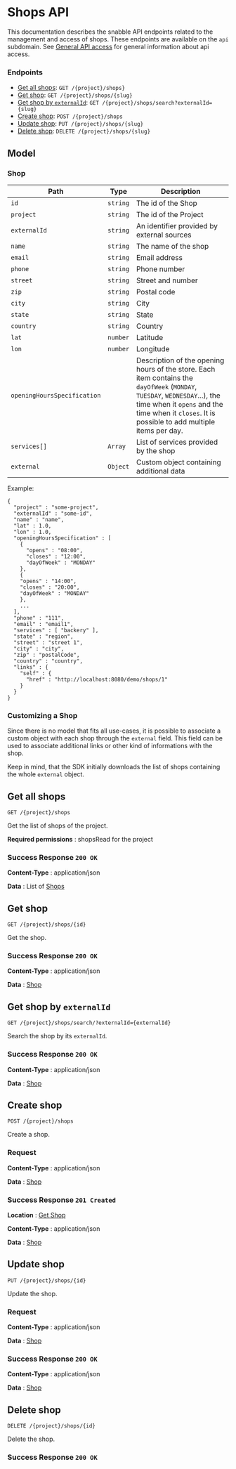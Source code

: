 # Shops API

This documentation describes the snabble API endpoints related to the
management and access of shops. These endpoints are available on the
`api` subdomain. See [General API access](api_general.md) for general
information about api access.

### Endpoints

* [Get all shops](#get-all-shops): `GET /{project}/shops}`
* [Get shop](#get-shop): `GET /{project}/shops/{slug}`
* [Get shop by `externalId`](#get-shop-by-externalid): `GET /{project}/shops/search?externalId={slug}`
* [Create shop](#create-shop): `POST /{project}/shops`
* [Update shop](#update-shop): `PUT /{project}/shops/{slug}`
* [Delete shop](#delete-shop): `DELETE /{project}/shops/{slug}`

## Model

### Shop

| Path                        | Type     | Description                                                        |
|-----------------------------|----------|--------------------------------------------------------------------|
| `id`                        | `string` | The id of the Shop                                                 |
| `project`                   | `string` | The id of the Project                                              |
| `externalId`                | `string` | An identifier provided by external sources                         |
| `name`                      | `string` | The name of the shop                                               |
| `email`                     | `string` | Email address                                                      |
| `phone`                     | `string` | Phone number                                                       |
| `street`                    | `string` | Street and number                                                  |
| `zip`                       | `string` | Postal code                                                        |
| `city`                      | `string` | City                                                               |
| `state`                     | `string` | State                                                              |
| `country`                   | `string` | Country                                                            |
| `lat`                       | `number` | Latitude                                                           |
| `lon`                       | `number` | Longitude                                                          |
| `openingHoursSpecification` |          | Description of the opening hours of the store. Each item contains the `dayOfWeek` (`MONDAY`, `TUESDAY`, `WEDNESDAY`...), the time when it `opens` and the time when it `closes`. It is possible to add multiple items per day. |
| `services[]`                | `Array`  | List of services provided by the shop                              |
| `external`                  | `Object` | Custom object containing additional data                           |

Example:

```
{
  "project" : "some-project",
  "externalId" : "some-id",
  "name" : "name",
  "lat" : 1.0,
  "lon" : 1.0,
  "openingHoursSpecification" : [
    {
      "opens" : "08:00",
      "closes" : "12:00",
      "dayOfWeek" : "MONDAY"
    },
    {
    "opens" : "14:00",
    "closes" : "20:00",
    "dayOfWeek" : "MONDAY"
    },
    ...
  ],
  "phone" : "111",
  "email" : "email1",
  "services" : [ "backery" ],
  "state" : "region",
  "street" : "street 1",
  "city" : "city",
  "zip" : "postalCode",
  "country" : "country",
  "links" : {
    "self" : {
      "href" : "http://localhost:8080/demo/shops/1"
    }
  }
}
```

### Customizing a Shop

Since there is no model that fits all use-cases, it is possible to
associate a custom object with each shop through the `external`
field. This field can be used to associate additional links or other
kind of informations with the shop.

Keep in mind, that the SDK initially downloads the list of shops
containing the whole `external` object.

## Get all shops
`GET /{project}/shops`

Get the list of shops of the project.

**Required permissions** : shopsRead for the project

### Success Response `200 OK`

**Content-Type** : application/json

**Data** : List of [Shops](#shop)

## Get shop
`GET /{project}/shops/{id}`

Get the shop.

### Success Response `200 OK`

**Content-Type** : application/json

**Data** : [Shop](#shop)

## Get shop by `externalId`
`GET /{project}/shops/search/?externalId={externalId}`

Search the shop by its `externalId`.

### Success Response `200 OK`

**Content-Type** : application/json

**Data** : [Shop](#shop)

## Create shop
`POST /{project}/shops`

Create a shop.

### Request

**Content-Type** : application/json

**Data** : [Shop](#shop)

### Success Response `201 Created`

**Location** : [Get Shop](#get-shop)

**Content-Type** : application/json

**Data** : [Shop](#shop)


## Update shop
`PUT /{project}/shops/{id}`

Update the shop.

### Request

**Content-Type** : application/json

**Data** : [Shop](#shop)

### Success Response `200 OK`

**Content-Type** : application/json

**Data** : [Shop](#shop)


## Delete shop
`DELETE /{project}/shops/{id}`

Delete the shop.

### Success Response `200 OK`
